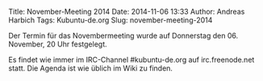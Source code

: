 Title: November-Meeting 2014
Date: 2014-11-06 13:33
Author: Andreas Harbich
Tags: Kubuntu-de.org
Slug: november-meeting-2014

Der Termin für das Novembermeeting wurde auf Donnerstag den 06.
November, 20 Uhr festgelegt.


Es findet wie immer im IRC-Channel \#kubuntu-de.org auf irc.freenode.net
statt. Die Agenda ist wie üblich im Wiki zu finden.



